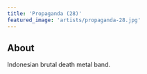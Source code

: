 ```yaml
---
title: 'Propaganda (28)'
featured_image: 'artists/propaganda-28.jpg'
---
```


## About

Indonesian brutal death metal band.
